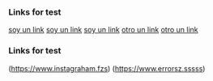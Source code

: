### Links for test
[soy un link](https://www.twitter.com)
[soy un link](https://www.twitter.com)
[soy un link](https://www.twitter.com)
[otro un link](https://www.linkedin.com)
[otro un link](https://www.linkedin.com)

### Links for test
(https://www.instagraham.fzs)
(https://www.errorsz.sssss)
